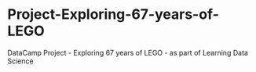 # Project-Exploring-67-years-of-LEGO
DataCamp Project - Exploring 67 years of LEGO - as part of Learning Data Science
